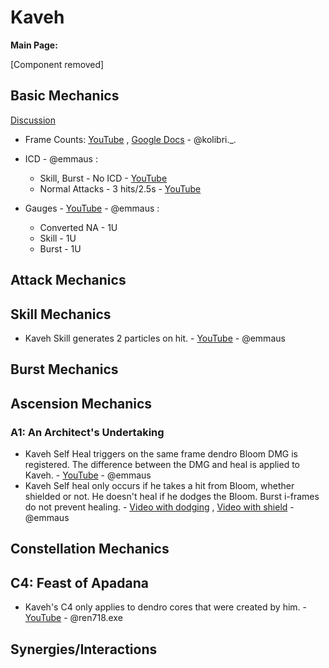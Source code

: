 # Kaveh

**Main Page:**

[Component removed]

## Basic Mechanics

[Discussion](https://tickets.deeznuts.moe/transcripts/kaveh-basic-mechanics)

* Frame Counts: [YouTube](https://youtu.be/IghVNalQ_VM) , [Google Docs](https://docs.google.com/spreadsheets/d/1VV2OOrtPetZg13YuoNutaqHXkB39ZPaseaI3CTHuM7M/edit?usp=sharing) - @kolibri._.

* ICD - @emmaus :
    * Skill, Burst - No ICD - [YouTube](https://youtu.be/8wgUnsDQK30)
    * Normal Attacks - 3 hits/2.5s - [YouTube](https://youtu.be/aPlC0qDlhPw) 
* Gauges - [YouTube](https://youtu.be/aPlC0qDlhPw) - @emmaus :
    * Converted NA - 1U 
    * Skill - 1U
    * Burst - 1U

## Attack Mechanics

## Skill Mechanics

* Kaveh Skill generates 2 particles on hit. - [YouTube](https://youtu.be/8wgUnsDQK30) - @emmaus

## Burst Mechanics

## Ascension Mechanics

### A1: An Architect's Undertaking

* Kaveh Self Heal triggers on the same frame dendro Bloom DMG is registered. The difference between the DMG and heal is applied to Kaveh. - [YouTube](https://youtu.be/JBl5ZrgwXYI) - @emmaus
* Kaveh Self heal only occurs if he takes a hit from Bloom, whether shielded or not. He doesn't heal if he dodges the Bloom. Burst i-frames do not prevent healing. - [Video with dodging](https://youtu.be/MBz8xQhaLZs) , [Video with shield](https://youtu.be/hsQQCFVgCY8) - @emmaus

## Constellation Mechanics

## C4: Feast of Apadana

* Kaveh's C4 only applies to dendro cores that were created by him. - [YouTube](https://youtu.be/9iIvYaHdJOw) - @ren718.exe

## Synergies/Interactions